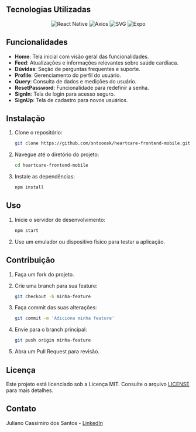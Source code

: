 ## Tecnologias Utilizadas

<p align="center">
  <img src="https://img.shields.io/badge/react_native-%2320232a.svg?style=for-the-badge&logo=react&logoColor=%2361DAFB" alt="React Native" />
  <img src="https://img.shields.io/badge/axios-%5E0.21.1-61DAFB?style=for-the-badge&logo=axios&logoColor=white" alt="Axios" />
  <img src="https://img.shields.io/badge/SVG-black?style=for-the-badge&logo=svg&logoColor=white" alt="SVG" />
  <img src="https://img.shields.io/badge/expo-1C1E24?style=for-the-badge&logo=expo&logoColor=white" alt="Expo" />
</p>

## Funcionalidades

- **Home**: Tela inicial com visão geral das funcionalidades.
- **Feed**: Atualizações e informações relevantes sobre saúde cardíaca.
- **Dúvidas**: Seção de perguntas frequentes e suporte.
- **Profile**: Gerenciamento do perfil do usuário.
- **Query**: Consulta de dados e medições do usuário.
- **ResetPassword**: Funcionalidade para redefinir a senha.
- **SignIn**: Tela de login para acesso seguro.
- **SignUp**: Tela de cadastro para novos usuários.

## Instalação

1. Clone o repositório:

    ```bash
    git clone https://github.com/sntooosk/heartcare-frontend-mobile.git
    ```

2. Navegue até o diretório do projeto:

    ```bash
    cd heartcare-frontend-mobile
    ```

3. Instale as dependências:

    ```bash
    npm install
    ```

## Uso

1. Inicie o servidor de desenvolvimento:

    ```bash
    npm start
    ```

2. Use um emulador ou dispositivo físico para testar a aplicação.

## Contribuição

1. Faça um fork do projeto.
2. Crie uma branch para sua feature:

    ```bash
    git checkout -b minha-feature
    ```

3. Faça commit das suas alterações:

    ```bash
    git commit -m 'Adiciona minha feature'
    ```

4. Envie para o branch principal:

    ```bash
    git push origin minha-feature
    ```

5. Abra um Pull Request para revisão.

## Licença

Este projeto está licenciado sob a Licença MIT. Consulte o arquivo [LICENSE](LICENSE) para mais detalhes.

## Contato

Juliano Cassimiro dos Santos - [LinkedIn](https://www.linkedin.com/in/sntooosk)
